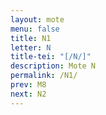 ```yaml
---
layout: mote
menu: false
title: N1
letter: N
title-tei: "[/N/]"
description: Mote N
permalink: /N1/
prev: M8
next: N2
---
```

